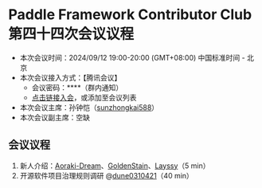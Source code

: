 # Paddle Framework Contributor Club 第四十四次会议议程

- 本次会议时间：2024/09/12 19:00-20:00 (GMT+08:00) 中国标准时间 - 北京
- 本次会议接入方式：【腾讯会议】
  - 会议密码：\*\*\*\*（群内通知）
  - [点击链接入会](https://meeting.tencent.com/dm/GeqTs8YW6HHQ)，或添加至会议列表
- 本次会议主席：孙钟恺（[sunzhongkai588](https://github.com/sunzhongkai588)）
- 本次会议副主席：空缺

## 会议议程

1. 新人介绍：[Aoraki-Dream](https://github.com/Aoraki-Dream)、[GoldenStain](https://github.com/GoldenStain)、[Layssy](https://github.com/Layssy)（5 min）
2. 开源软件项目治理规则调研 @[dune0310421](https://github.com/dune0310421)（40 min）
